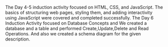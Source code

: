 The Day 4-5 induction activity focused on HTML, CSS, and JavaScript. The basics of structuring web pages, styling them, and adding interactivity using JavaScript were covered and completed successfully.
The Day 6 Induction Activity focused on Database Concepts and We created a database and a table and performed Create,Update,Delete and Read Operations.
And also we created a schema diagram for the given description.